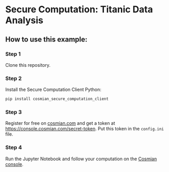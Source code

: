 # Secure Computation: Titanic Data Analysis

## How to use this example:

### Step 1
Clone this repository.


### Step 2
Install the Secure Computation Client Python:
```bash
pip install cosmian_secure_computation_client
```

### Step 3
Register for free on [cosmian.com](https://console.cosmian.com/) and get a token at https://console.cosmian.com/secret-token.
Put this token in the `config.ini` file.


### Step 4
Run the Jupyter Notebook and follow your computation on the [Cosmian console](https://console.cosmian.com).
